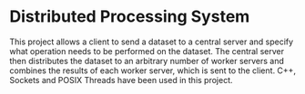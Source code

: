 # Distributed Processing System
This project allows a client to send a dataset to a central server and specify what operation needs to be performed on the dataset. The central server then distributes the dataset to an arbitrary number of worker servers and combines the results of each worker server, which is sent to the client. C++, Sockets and POSIX Threads have been used in this project.




